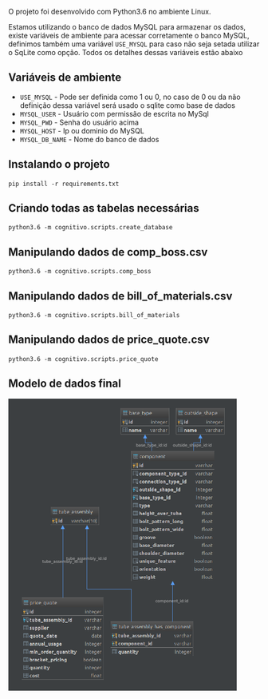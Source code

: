 O projeto foi desenvolvido com Python3.6 no ambiente Linux.

Estamos utilizando o banco de dados MySQL para armazenar os dados, existe
variáveis de ambiente para acessar corretamente o banco MySQL, definimos também uma
variável `USE_MYSQL` para caso não seja setada utilizar o SqLite como opção.
Todos os detalhes dessas variáveis estão abaixo

Variáveis de ambiente
---
- `USE_MYSQL` - Pode ser definida como 1 ou 0, no caso de 0 ou da não definição dessa variável será usado o sqlite como base de dados
- `MYSQL_USER` - Usuário com permissão de escrita no MySql
- `MYSQL_PWD` - Senha do usuário acima
- `MYSQL_HOST` - Ip ou dominio do MySQL
- `MYSQL_DB_NAME` - Nome do banco de dados

Instalando o projeto
---

    pip install -r requirements.txt


Criando todas as tabelas necessárias
---

    python3.6 -m cognitivo.scripts.create_database


Manipulando dados de comp_boss.csv
---

    python3.6 -m cognitivo.scripts.comp_boss


Manipulando dados de bill_of_materials.csv
---

    python3.6 -m cognitivo.scripts.bill_of_materials


Manipulando dados de price_quote.csv
---

    python3.6 -m cognitivo.scripts.price_quote


Modelo de dados final
---

![Diagram](diagram.png "Diagram")
